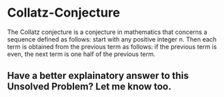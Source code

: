 # Collatz-Conjecture
The Collatz conjecture is a conjecture in mathematics that concerns a sequence defined as follows: start with any positive integer n. Then each term is obtained from the previous term as follows: if the previous term is even, the next term is one half of the previous term.
## Have a better explainatory answer to this Unsolved Problem? Let me know too.
